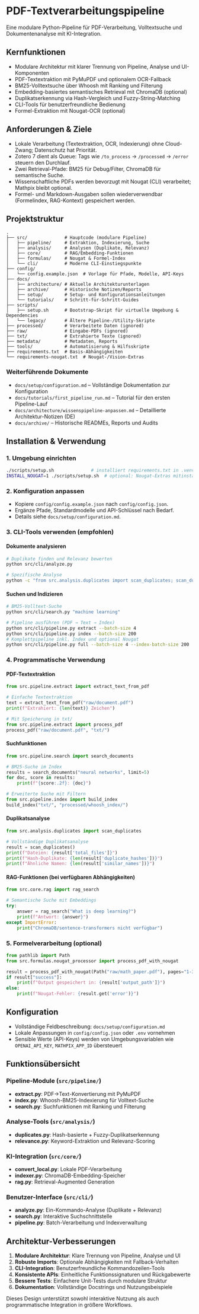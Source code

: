 # PDF-Textverarbeitungspipeline

Eine modulare Python-Pipeline für PDF-Verarbeitung, Volltextsuche und Dokumentenanalyse mit KI-Integration.

## Kernfunktionen
- Modulare Architektur mit klarer Trennung von Pipeline, Analyse und UI-Komponenten
- PDF-Textextraktion mit PyMuPDF und optionalem OCR-Fallback
- BM25-Volltextsuche über Whoosh mit Ranking und Filterung
- Embedding-basiertes semantisches Retrieval mit ChromaDB (optional)
- Duplikatserkennung via Hash-Vergleich und Fuzzy-String-Matching
- CLI-Tools für benutzerfreundliche Bedienung
- Formel-Extraktion mit Nougat-OCR (optional)

## Anforderungen & Ziele
- Lokale Verarbeitung (Textextraktion, OCR, Indexierung) ohne Cloud-Zwang; Datenschutz hat Priorität.
- Zotero 7 dient als Queue: Tags wie `/to_process` -> `/processed` -> `/error` steuern den Durchlauf.
- Zwei Retrieval-Pfade: BM25 für Debug/Filter, ChromaDB für semantische Suche.
- Wissenschaftliche PDFs werden bevorzugt mit Nougat (CLI) verarbeitet; Mathpix bleibt optional.
- Formel- und Markdown-Ausgaben sollen wiederverwendbar (Formelindex, RAG-Kontext) gespeichert werden.

## Projektstruktur
```
.
├── src/              # Hauptcode (modulare Pipeline)
│   ├── pipeline/     # Extraktion, Indexierung, Suche
│   ├── analysis/     # Analysen (Duplikate, Relevanz)
│   ├── core/         # RAG/Embedding-Funktionen
│   ├── formulas/     # Nougat & Formel-Index
│   └── cli/          # Moderne CLI-Einstiegspunkte
├── config/
│   └── config.example.json  # Vorlage für Pfade, Modelle, API-Keys
├── docs/
│   ├── architecture/ # Aktuelle Architekturunterlagen
│   ├── archive/      # Historische Notizen/Reports
│   ├── setup/        # Setup- und Konfigurationsanleitungen
│   └── tutorials/    # Schritt-für-Schritt-Guides
├── scripts/
│   ├── setup.sh      # Bootstrap-Skript für virtuelle Umgebung & Dependencies
│   └── legacy/       # Ältere Pipeline-/Utility-Skripte
├── processed/        # Verarbeitete Daten (ignored)
├── raw/              # Eingabe-PDFs (ignored)
├── txt/              # Extrahierte Texte (ignored)
├── metadata/         # Metadaten, Reports
├── tools/            # Automatisierung & Hilfsskripte
├── requirements.txt  # Basis-Abhängigkeiten
└── requirements-nougat.txt  # Nougat-/Vision-Extras
```
### Weiterführende Dokumente
- `docs/setup/configuration.md` – Vollständige Dokumentation zur Konfiguration
- `docs/tutorials/first_pipeline_run.md` – Tutorial für den ersten Pipeline-Lauf
- `docs/architecture/wissenspipeline-anpassen.md` – Detaillierte Architektur-Notizen (DE)
- `docs/archive/` – Historische READMEs, Reports und Audits


## Installation & Verwendung

### 1. Umgebung einrichten
```sh
./scripts/setup.sh              # installiert requirements.txt in .venv
INSTALL_NOUGAT=1 ./scripts/setup.sh  # optional: Nougat-Extras mitinstallieren
```

### 2. Konfiguration anpassen
- Kopiere `config/config.example.json` nach `config/config.json`.
- Ergänze Pfade, Standardmodelle und API-Schlüssel nach Bedarf.
- Details siehe `docs/setup/configuration.md`.

### 3. CLI-Tools verwenden (empfohlen)

#### Dokumente analysieren
```sh
# Duplikate finden und Relevanz bewerten
python src/cli/analyze.py

# Spezifische Analyse
python -c "from src.analysis.duplicates import scan_duplicates; scan_duplicates()"
```

#### Suchen und Indizieren
```sh 
# BM25-Volltext-Suche
python src/cli/search.py "machine learning"

# Pipeline ausführen (PDF → Text → Index)
python src/cli/pipeline.py extract --batch-size 4
python src/cli/pipeline.py index --batch-size 200
# Komplettpipeline inkl. Index und optional Nougat
python src/cli/pipeline.py full --batch-size 4 --index-batch-size 200
```

### 4. Programmatische Verwendung

#### PDF-Textextraktion
```python
from src.pipeline.extract import extract_text_from_pdf

# Einfache Textextraktion
text = extract_text_from_pdf("raw/document.pdf")
print(f"Extrahiert: {len(text)} Zeichen")

# Mit Speicherung in txt/
from src.pipeline.extract import process_pdf
process_pdf("raw/document.pdf", "txt/")
```

#### Suchfunktionen
```python
from src.pipeline.search import search_documents

# BM25-Suche im Index  
results = search_documents("neural networks", limit=5)
for doc, score in results:
    print(f"{score:.2f}: {doc}")

# Erweiterte Suche mit Filtern
from src.pipeline.index import build_index
build_index("txt/", "processed/whoosh_index/")
```

#### Duplikatsanalyse
```python
from src.analysis.duplicates import scan_duplicates

# Vollständige Duplikatsanalyse
result = scan_duplicates()
print(f"Dateien: {result['total_files']}")
print(f"Hash-Duplikate: {len(result['duplicate_hashes'])}")
print(f"Ähnliche Namen: {len(result['similar_names'])}")
```

#### RAG-Funktionen (bei verfügbaren Abhängigkeiten)
```python
from src.core.rag import rag_search

# Semantische Suche mit Embeddings
try:
    answer = rag_search("What is deep learning?")
    print(f"Antwort: {answer}")
except ImportError:
    print("ChromaDB/sentence-transformers nicht verfügbar")
```

### 5. Formelverarbeitung (optional)

```python
from pathlib import Path
from src.formulas.nougat_processor import process_pdf_with_nougat

result = process_pdf_with_nougat(Path("raw/math_paper.pdf"), pages="1-3")
if result["success"]:
    print(f"Output gespeichert in: {result['output_path']}")
else:
    print(f"Nougat-Fehler: {result.get('error')}")
```

## Konfiguration

- Vollständige Feldbeschreibung: `docs/setup/configuration.md`
- Lokale Anpassungen in `config/config.json` oder `.env` vornehmen
- Sensible Werte (API-Keys) werden von Umgebungsvariablen wie `OPENAI_API_KEY`, `MATHPIX_APP_ID` übersteuert

## Funktionsübersicht

### Pipeline-Module (`src/pipeline/`)
- **extract.py**: PDF→Text-Konvertierung mit PyMuPDF
- **index.py**: Whoosh-BM25-Indexierung für Volltext-Suche  
- **search.py**: Suchfunktionen mit Ranking und Filterung

### Analyse-Tools (`src/analysis/`)
- **duplicates.py**: Hash-basierte + Fuzzy-Duplikatserkennung
- **relevance.py**: Keyword-Extraktion und Relevanz-Scoring

### KI-Integration (`src/core/`) 
- **convert_local.py**: Lokale PDF-Verarbeitung
- **indexer.py**: ChromaDB-Embedding-Speicher
- **rag.py**: Retrieval-Augmented Generation

### Benutzer-Interface (`src/cli/`)
- **analyze.py**: Ein-Kommando-Analyse (Duplikate + Relevanz)
- **search.py**: Interaktive Suchschnittstelle
- **pipeline.py**: Batch-Verarbeitung und Indexverwaltung

## Architektur-Verbesserungen

1. **Modulare Architektur**: Klare Trennung von Pipeline, Analyse und UI
2. **Robuste Imports**: Optionale Abhängigkeiten mit Fallback-Verhalten
3. **CLI-Integration**: Benutzerfreundliche Kommandozeilen-Tools
4. **Konsistente APIs**: Einheitliche Funktionssignaturen und Rückgabewerte
5. **Bessere Tests**: Einfachere Unit-Tests durch modulare Struktur
6. **Dokumentation**: Vollständige Docstrings und Nutzungsbeispiele

Dieses Design unterstützt sowohl interaktive Nutzung als auch programmatische Integration in größere Workflows.
